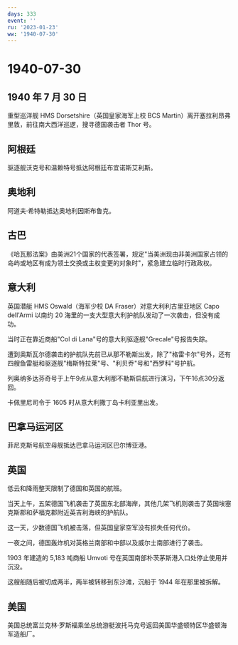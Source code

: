 ```yaml
---
days: 333
event: ''
ru: '2023-01-23'
ww: '1940-07-30'
---
```


# 1940-07-30

## 1940 年 7 月 30 日

重型巡洋舰 HMS Dorsetshire（英国皇家海军上校 BCS
Martin）离开塞拉利昂弗里敦，前往南大西洋巡逻，搜寻德国袭击者 Thor 号。

## 阿根廷

驱逐舰沃克号和温赖特号抵达阿根廷布宜诺斯艾利斯。

## 奥地利

阿道夫·希特勒抵达奥地利因斯布鲁克。

## 古巴

《哈瓦那法案》由美洲21个国家的代表签署，规定"当美洲现由非美洲国家占领的岛屿或地区有成为领土交换或主权变更的对象时"，紧急建立临时行政政权。

## 意大利

英国潜艇 HMS Oswald（海军少校 DA Fraser）对意大利利古里亚地区 Capo
dell\'Armi 以南约 20
海里的一支大型意大利护航队发动了一次袭击，但没有成功。

当时正在靠近商船"Col di Lana"号的意大利驱逐舰"Grecale"号报告失踪。

遭到奥斯瓦尔德袭击的护航队先前已从那不勒斯出发，除了"格雷卡尔"号外，还有四艘鱼雷艇和驱逐舰"梅斯特拉莱"号、"利贝乔"号和"西罗科"号护航。

列奥纳多达芬奇号于上午9点从意大利那不勒斯启航进行演习，下午16点30分返回。

卡佩里尼司令于 1605 时从意大利撒丁岛卡利亚里出发。

## 巴拿马运河区

菲尼克斯号航空母舰抵达巴拿马运河区巴尔博亚港。

## 英国

低云和降雨整天限制了德国和英国的航班。

当天上午，五架德国飞机袭击了英国东北部海岸，其他几架飞机则袭击了英国埃塞克斯郡和萨福克郡附近英吉利海峡的护航队。

这一天，少数德国飞机被击落，但英国皇家空军没有损失任何代价。

一夜之间，德国轰炸机对英格兰南部和中部以及威尔士南部进行了袭击。

1903 年建造的 5,183 吨商船 Umvoti
号在英国南部朴茨茅斯港入口处停止使用并沉没。

这艘船随后被切成两半，两半被转移到东沙滩，沉船于 1944 年在那里被拆解。

## 美国

美国总统富兰克林·罗斯福乘坐总统游艇波托马克号返回美国华盛顿特区华盛顿海军造船厂。
